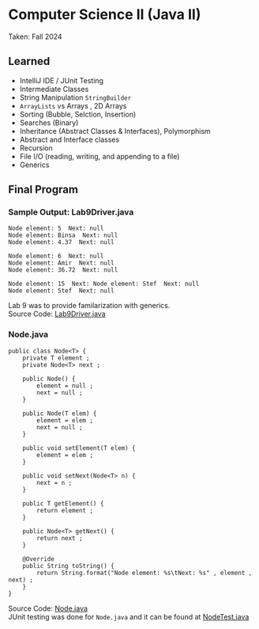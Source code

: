 # Computer Science II (Java II)
Taken: Fall 2024

## Learned
- IntelliJ IDE / JUnit Testing
- Intermediate Classes
- String Manipulation `StringBuilder`
- `ArrayLists` vs Arrays , 2D Arrays
- Sorting (Bubble, Selction, Insertion)
- Searches (Binary)
- Inheritance (Abstract Classes & Interfaces), Polymorphism
- Abstract and Interface classes
- Recursion
- File I/O (reading, writing, and appending to a file)
- Generics

## Final Program
### Sample Output: Lab9Driver.java
```
Node element: 5  Next: null
Node element: Binsa  Next: null
Node element: 4.37  Next: null

Node element: 6  Next: null
Node element: Amir  Next: null
Node element: 36.72  Next: null

Node element: 15  Next: Node element: Stef  Next: null
Node element: Stef  Next: null
```
Lab 9 was to provide familarization with generics. <br>
Source Code: [Lab9Driver.java](https://github.com/sanicsquirtle420/olemiss-code/blob/main/112/11-2024/Lab-9/main/Lab9Driver.java)

### Node.java
```
public class Node<T> {
    private T element ;
    private Node<T> next ;

    public Node() {
        element = null ;
        next = null ;
    }

    public Node(T elem) {
        element = elem ;
        next = null ;
    }

    public void setElement(T elem) {
        element = elem ;
    }

    public void setNext(Node<T> n) {
        next = n ;
    }

    public T getElement() {
        return element ;
    }

    public Node<T> getNext() {
        return next ;
    }

    @Override
    public String toString() {
        return String.format("Node element: %s\tNext: %s" , element , next) ;
    }
}
```
Source Code: [Node.java](https://github.com/sanicsquirtle420/olemiss-code/blob/main/112/11-2024/Lab-9/main/Node.java) <br> 
JUnit testing was done for `Node.java` and it can be found at [NodeTest.java](https://github.com/sanicsquirtle420/olemiss-code/blob/main/112/11-2024/Lab-9/test/NodeTest.java)

